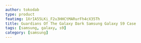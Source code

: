 ```yaml
---
author: tokodab
type: product
featimg: 1XrIA55LKi_F2u3HHCtMARurFh4cX35Th
title: Guardians Of The Galaxy Dark Samsung Galaxy S9 Case
tags: [samsung, galaxy, s9]
category: [samsung]
---
```

